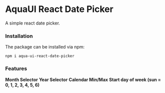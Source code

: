 # AquaUI React Date Picker

A simple react date picker.

### Installation
The package can be installed via npm:

```
npm i aqua-ui-react-date-picker
```

### Features

**Month Selector**
**Year Selector**
**Calendar Min/Max**
**Start day of week (sun = 0, 1, 2, 3, 4, 5, 6)**